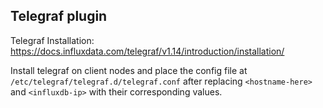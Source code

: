 ## Telegraf plugin

Telegraf Installation: https://docs.influxdata.com/telegraf/v1.14/introduction/installation/

Install telegraf on client nodes and place the config file at `/etc/telegraf/telegraf.d/telegraf.conf`
 after replacing `<hostname-here>` and `<influxdb-ip>` with their corresponding values.

